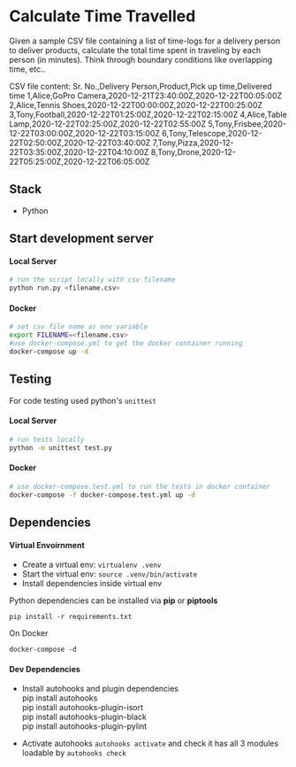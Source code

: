 # Calculate Time Travelled
Given a sample CSV file containing a list of time-logs for a delivery person to deliver products, calculate the total time spent in traveling by each person (in minutes). Think through boundary conditions like overlapping time, etc..

CSV file content:
Sr. No.,Delivery Person,Product,Pick up time,Delivered time
1,Alice,GoPro Camera,2020-12-21T23:40:00Z,2020-12-22T00:05:00Z
2,Alice,Tennis Shoes,2020-12-22T00:00:00Z,2020-12-22T00:25:00Z
3,Tony,Football,2020-12-22T01:25:00Z,2020-12-22T02:15:00Z
4,Alice,Table Lamp,2020-12-22T02:25:00Z,2020-12-22T02:55:00Z
5,Tony,Frisbee,2020-12-22T03:00:00Z,2020-12-22T03:15:00Z
6,Tony,Telescope,2020-12-22T02:50:00Z,2020-12-22T03:40:00Z
7,Tony,Pizza,2020-12-22T03:35:00Z,2020-12-22T04:10:00Z
8,Tony,Drone,2020-12-22T05:25:00Z,2020-12-22T06:05:00Z

## Stack
* Python

## Start development server

#### Local Server

```sh
# run the script locally with csv filename
python run.py <filename.csv>

``` 

#### Docker

```sh
# set csv file name as env variable
export FILENAME=<filename.csv>
#use docker-compose.yml to get the docker container running
docker-compose up -d
``` 

## Testing

For code testing used python's `unittest`

#### Local Server

```sh
# run tests locally
python -m unittest test.py
``` 

#### Docker

```sh
# use docker-compose.test.yml to run the tests in docker container
docker-compose -f docker-compose.test.yml up -d
``` 


## Dependencies

#### Virtual Envoirnment
- Create a virtual env: `virtualenv .venv`
- Start the virtual env: `source .venv/bin/activate`
- Install dependencies inside virtual env

Python dependencies can be installed via **pip** or **piptools**

```
pip install -r requirements.txt 
```

On Docker

```
docker-compose -d
```

#### Dev Dependencies

- Install autohooks and plugin dependencies</br>
  pip install autohooks</br>
  pip install autohooks-plugin-isort</br>
  pip install autohooks-plugin-black</br>
  pip install autohooks-plugin-pylint</br>

- Activate autohooks `autohooks activate` and check it has all 3 modules loadable by `autohooks check`
